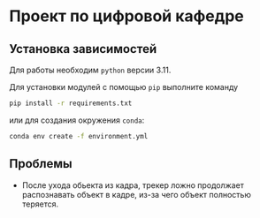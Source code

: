 # Проект по цифровой кафедре

## Установка зависимостей

Для работы необходим `python` версии 3.11.

Для установки модулей с помощью `pip` выполните команду

```bash
pip install -r requirements.txt
```

или для создания окружения `conda`:

```bash
conda env create -f environment.yml
```

## Проблемы

- После ухода обьекта из кадра, трекер ложно продолжает распознавать объект в кадре, из-за чего объект полностью теряется.
